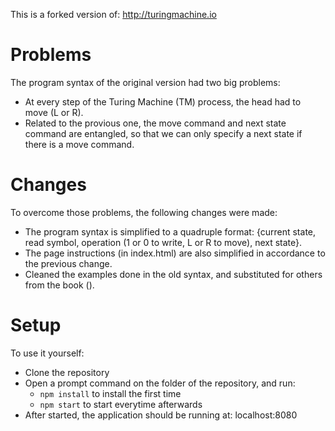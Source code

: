 This is a forked version of: http://turingmachine.io

# Problems
The program syntax of the original version had two big problems:
- At every step of the Turing Machine (TM) process, the head had to move (L or R).
- Related to the provious one, the move command and next state command are entangled, so that we can only specify a next state if there is a move command.

# Changes
To overcome those problems, the following changes were made:
- The program syntax is simplified to a quadruple format: {current state, read symbol, operation (1 or 0 to write, L or R to move), next state}.
- The page instructions (in index.html) are also simplified in accordance to the previous change.
- Cleaned the examples done in the old syntax, and substituted for others from the book ().
  
# Setup
To use it yourself:
- Clone the repository
- Open a prompt command on the folder of the repository, and run:
  - `npm install` to install the first time
  - `npm start` to start everytime afterwards
- After started, the application should be running at: localhost:8080
